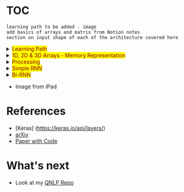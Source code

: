 # TOC


`learning path to be added - image`  
`add basics of arrays and matrix from Notion notes`    
`section on input shape of each of the architecture covered here`  

<details>
  <summary><mark><font color=darkred>Learning Path</font></mark></summary>



</details>


<details>
  <summary><mark><font color=darkred>1D, 2D & 3D Arrays - Memory Representation</font></mark></summary>

  ## Create 1D Array
  ```python
    np.array(3)
  ```
  ![image](https://user-images.githubusercontent.com/10928536/236743760-0edd86f5-1d7e-4b82-9bac-5a48a35e3b0c.png) 

  ## Create 2D Array
  ```python
  # will create a matrix of 2 rows amd 3 cols
  # you can also use random unform
  # np.random.uniform(size=(2,3))
  np.random.random(size=(2,3)) # or   
  ```
  ![image](https://user-images.githubusercontent.com/10928536/236746538-4482eca2-2ccb-4994-af58-fe3c85ec9a18.png)
  
  ## Create 2D Array
  ```python 
  
    import numpy as np
    # shape is (2, 2, 2)
    np.array([
    [[2,3], [4,5]],
    [[6,7], [8,9]]
    ]) 
  ```
  ![image](https://user-images.githubusercontent.com/10928536/236752424-f2c0e63c-6711-4cf9-bc29-133d3c4d3c0b.png)
  
</details>

<details>
  <summary><mark><font color=darkred>Processing</font></mark></summary>

# Simple Processing
  ```python
  
  import numpy as np
  class Layer:

  def __init__(self, ip_size, n_neurons):
    self.w = np.random.uniform(size=(ip_size,n_neurons))
    self.b = np.random.rand(n_neurons)
  
  def forward_pass(self, ip):
    self.ip = ip
    print("\n--------\n")
    print("\n weight is \n", self.w)
    print("\n bias is", self.b)
    print("\n bias is", self.ip)
    self.output = np.dot(self.ip, self.w) + self.b 
    
  
  # input size can keep varying 
  input_size = 3
  input = np.random.rand(input_size)

  # first Layer
  L1 = Layer(input_size, 4)
  L1.forward_pass(input)
  print("\n output is \n", L1.output)

  # second layer which has 
  # 1st layer's output as input &
  # 3 neuron in the second layer

  L2 = Layer(L1.output.shape[0], 3)
  L2.forward_pass(L1.output)
  print("\n output is \n", L2.output)

  L3 = Layer(L2.output.shape[0], 2)
  L3.forward_pass(L2.output)
  print("\n output is \n", L3.output)
  
```
![image](https://user-images.githubusercontent.com/10928536/236757612-27d4bf5a-7884-4466-9377-d571a4dc6c53.png)
![image](https://user-images.githubusercontent.com/10928536/236768294-07ad9eeb-3618-407b-8f28-0a5377b0375e.png)


# Batch Processing
  
  ```python
  import numpy as np
  
  bh = np.random.uniform(size=(3,4)) # (3,4) 4 = number of neurons and each input has 3 elements
  bb = [2,1,4,5] #(4,) - number of hidden neurons in the hidden layer above

  ip1 = [1,1,1]
  o1 = np.dot(ip1, bh) + bb
  print("1 batch i/p and 1 batch o/p ->", o1)

  print("\n")

  ip2 = [[1,1,1], [2,2,2]]
  o2 = np.dot(ip2, bh) + bb
  print("2 batches i/p and 2 batches o/p ->\n", o2)

  print("\n")
  bip = [[1,2,3], [4,5,6], [7,8,9]] #(3,3)

  bo = np.dot(bip, bh) + bb
  print("3 batches i/p and 3 batches o/p ->\n", bo)

  ```

</details>

<details>
  <summary><mark><font color=darkred>Simple RNN</font></mark></summary>
  
  ```python
  # for RNN the input shape is `(batch_size, time_step, input_features)
  
  ## np.random.uniform(size=(3, 4, 2)) has same shape as np.random.random([3,4,2])
  
  
  import numpy as np
  # 2 = number of batches
  # 3 = input size
  # 4 = neurons in the o/p layer
  ip = np.random.random([2,3,4])
  ip, ip.shape
  
  wt = np.random.random([4,3])
  wt, wt.shape
  
  op = np.dot(ip, wt)
  op, op.shape
  
  # this is magic
  # 2 batches so we get 4 outputs of 2 batches each
  
  # if we don't give batche number and ip is changed to (3,4)
  # then we get output 
  
  
  # ------------- Using Keras ------------- #
  import tensorflow as tf
  from keras import Sequential
  from keras.layers import Dense, SimpleRNN

  model = Sequential()
  # input shape = 3 timesteps with 4 featues
  # 1 hidden layer with 5 neurons
  model.add(SimpleRNN(5, input_shape=([3,4]), name="input"))
  
  model.add(Dense(1, activation='sigmoid'))
  model.summary()
  tf.keras.utils.plot_model(model, show_shapes=True)
 
  ```
  ![image](https://user-images.githubusercontent.com/10928536/236804652-121ef0ce-2323-42fa-92c2-d25c8bbd2000.png)

</details>


<details>
  <summary><mark><font color=darkred>Bi-RNN</font></mark></summary>
  

</details>

- Image from iPad


# References
  - [Keras] (https://keras.io/api/layers/)
  - [arXiv](https://arxiv.org/)  
  - [Paper with Code](https://paperswithcode.com/)  


# What's next
- Look at my [QNLP Repo](https://github.com/rvbug/QuantumML)  
